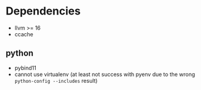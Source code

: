 # Dependencies

* llvm >= 16
* ccache

## python
* pybind11
* cannot use virtualenv (at least not success with pyenv due to the wrong `python-config --includes` result)
